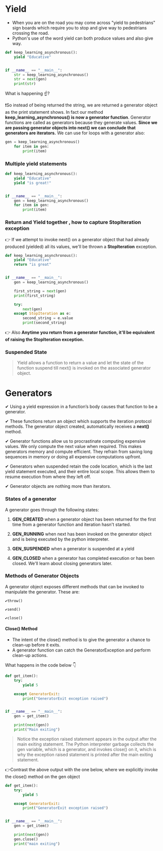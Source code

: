 # Yield
- When you are on the road you may come across "yield to pedestrians" sign boards which require you to stop and give way to pedestrians crossing the road. 
- Python's use of the word yield can both produce values and also give way.

```python
def keep_learning_asynchronous():
    yield "Educative"


if __name__ == "__main__":
    str = keep_learning_asynchronous()
    str = next(gen)
    print(str)
```

What is happening ☝️?

❗So instead of being returned the string, we are returned a generator object as the print statement shows. In fact our method **keep_learning_asynchronous() is now a generator function**. Generator functions are called as generators because they generate values.
**Since we are passing generator objects into next() we can conclude that generators are iterators.**
We can use for loops with a generator also:

```python
gen = keep_learning_asynchronous()
    for item in gen:
        print(item)
```

### Multiple yield statements 
```python
def keep_learning_asynchronous():
    yield "Educative"
    yield "is great!"


if __name__ == "__main__":
    gen = keep_learning_asynchronous()
    for item in gen:
        print(item)
```

### Return and Yield together , how to capture StopIteration exception 
👉 If we attempt to invoke next() on a generator object that had already produced (yielded) all its values, we'll be thrown a **StopIteration** exception.

```python 
def keep_learning_asynchronous():
    yield "Educative"
    return "is great"


if __name__ == "__main__":
    gen = keep_learning_asynchronous()

    first_string = next(gen)
    print(first_string)

    try:
        next(gen)
    except StopIteration as e:
        second_string = e.value
        print(second_string) 
```
👉 Also **Anytime you return from a generator function, it'll be equivalent of raising the StopIteration exception.**

### Suspended State 
>Yield allows a function to return a value and let the state of the function suspend till next() is invoked on the associated generator object.

# Generators
✔ Using a yield expression in a function’s body causes that function to be a generator. 

✔ These functions return an object which supports the iteration protocol methods. The generator object created, automatically receives a __next()__ method. 

✔ Generator functions allow us to procrastinate computing expensive values. We only compute the next value when required. This makes generators memory and compute efficient. They refrain from saving long sequences in memory or doing all expensive computations upfront.

✔ Generators when suspended retain the code location, which is the last yield statement executed, and their entire local scope. This allows them to resume execution from where they left off.

✔ Generator objects are nothing more than iterators.

### States of a generator
A generator goes through the following states:

1. **GEN_CREATED** when a generator object has been returned for the first time from a generator function and iteration hasn't started.

2. **GEN_RUNNING** when next has been invoked on the generator object and is being executed by the python interpreter.

3. **GEN_SUSPENDED** when a generator is suspended at a yield

4. **GEN_CLOSED** when a generator has completed execution or has been closed. We'll learn about closing generators later.

### Methods of Generator Objects
A generator object exposes different methods that can be invoked to manipulate the generator. These are:

    ✔throw()

    ✔send()

    ✔close()

#### Close() Method

- The intent of the close() method is to give the generator a chance to clean-up before it exits.
- A generator function can catch the GeneratorException and perform clean-up actions.

What happens in the code below 👇

```python
def get_item():
    try:
        yield 5

    except GeneratorExit:
        print("GeneratorExit exception raised")


if __name__ == "__main__":
    gen = get_item()

    print(next(gen))
    print("Main exiting")
```

>Notice the exception raised statement appears in the output after the main exiting statement. The Python interpreter garbage collects the gen variable, which is a generator, and invokes close() on it, which is why the exception raised statement is printed after the main exiting statement.

👉Contrast the above output with the one below, where we explicitly invoke the close() method on the gen object

```python 
def get_item():
    try:
        yield 5

    except GeneratorExit:
        print("GeneratorExit exception raised")


if __name__ == "__main__":
    gen = get_item()

    print(next(gen))
    gen.close()
    print("main exiting")
```
    

